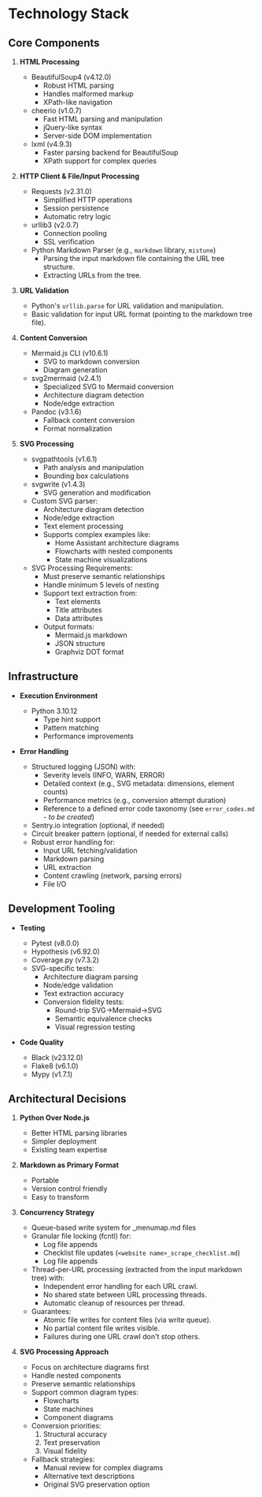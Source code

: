 # Technology Stack

## Core Components

1. **HTML Processing**

   - BeautifulSoup4 (v4.12.0)
     - Robust HTML parsing
     - Handles malformed markup
     - XPath-like navigation
   - cheerio (v1.0.7)
     - Fast HTML parsing and manipulation
     - jQuery-like syntax
     - Server-side DOM implementation
   - lxml (v4.9.3)
     - Faster parsing backend for BeautifulSoup
     - XPath support for complex queries

2. **HTTP Client & File/Input Processing**

   - Requests (v2.31.0)
     - Simplified HTTP operations
     - Session persistence
     - Automatic retry logic
   - urllib3 (v2.0.7)
     - Connection pooling
     - SSL verification
   - Python Markdown Parser (e.g., `markdown` library, `mistune`)
     - Parsing the input markdown file containing the URL tree structure.
     - Extracting URLs from the tree.

3. **URL Validation**

   - Python's `urllib.parse` for URL validation and manipulation.
   - Basic validation for input URL format (pointing to the markdown tree file).

4. **Content Conversion**

   - Mermaid.js CLI (v10.6.1)
     - SVG to markdown conversion
     - Diagram generation
   - svg2mermaid (v2.4.1)
     - Specialized SVG to Mermaid conversion
     - Architecture diagram detection
     - Node/edge extraction
   - Pandoc (v3.1.6)
     - Fallback content conversion
     - Format normalization

5. **SVG Processing**
   - svgpathtools (v1.6.1)
     - Path analysis and manipulation
     - Bounding box calculations
   - svgwrite (v1.4.3)
     - SVG generation and modification
   - Custom SVG parser:
     - Architecture diagram detection
     - Node/edge extraction
     - Text element processing
     - Supports complex examples like:
       - Home Assistant architecture diagrams
       - Flowcharts with nested components
       - State machine visualizations
   - SVG Processing Requirements:
     - Must preserve semantic relationships
     - Handle minimum 5 levels of nesting
     - Support text extraction from:
       - Text elements
       - Title attributes
       - Data attributes
     - Output formats:
       - Mermaid.js markdown
       - JSON structure
       - Graphviz DOT format

## Infrastructure

- **Execution Environment**

  - Python 3.10.12
    - Type hint support
    - Pattern matching
    - Performance improvements

- **Error Handling**
  - Structured logging (JSON) with:
    - Severity levels (INFO, WARN, ERROR)
    - Detailed context (e.g., SVG metadata: dimensions, element counts)
    - Performance metrics (e.g., conversion attempt duration)
    - Reference to a defined error code taxonomy (see `error_codes.md` - _to be created_)
  - Sentry.io integration (optional, if needed)
  - Circuit breaker pattern (optional, if needed for external calls)
  - Robust error handling for:
    - Input URL fetching/validation
    - Markdown parsing
    - URL extraction
    - Content crawling (network, parsing errors)
    - File I/O

## Development Tooling

- **Testing**

  - Pytest (v8.0.0)
  - Hypothesis (v6.92.0)
  - Coverage.py (v7.3.2)
  - SVG-specific tests:
    - Architecture diagram parsing
    - Node/edge validation
    - Text extraction accuracy
    - Conversion fidelity tests:
      - Round-trip SVG->Mermaid->SVG
      - Semantic equivalence checks
      - Visual regression testing

- **Code Quality**
  - Black (v23.12.0)
  - Flake8 (v6.1.0)
  - Mypy (v1.7.1)

## Architectural Decisions

1. **Python Over Node.js**

   - Better HTML parsing libraries
   - Simpler deployment
   - Existing team expertise

2. **Markdown as Primary Format**

   - Portable
   - Version control friendly
   - Easy to transform

3. **Concurrency Strategy**

   - Queue-based write system for \_menumap.md files
   - Granular file locking (fcntl) for:
     - Log file appends
     - Checklist file updates (`<website name>_scrape_checklist.md`)
     - Log file appends
   - Thread-per-URL processing (extracted from the input markdown tree) with:
     - Independent error handling for each URL crawl.
     - No shared state between URL processing threads.
     - Automatic cleanup of resources per thread.
   - Guarantees:
     - Atomic file writes for content files (via write queue).
     - No partial content file writes visible.
     - Failures during one URL crawl don't stop others.

4. **SVG Processing Approach**
   - Focus on architecture diagrams first
   - Handle nested components
   - Preserve semantic relationships
   - Support common diagram types:
     - Flowcharts
     - State machines
     - Component diagrams
   - Conversion priorities:
     1. Structural accuracy
     2. Text preservation
     3. Visual fidelity
   - Fallback strategies:
     - Manual review for complex diagrams
     - Alternative text descriptions
     - Original SVG preservation option
